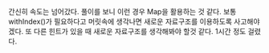 ​간신히 속도는 넘어갔다. 풀이를 보니 이런 경우 Map을 활용하는 것 같다.
보통 withIndex()가 필요하다고 머릿속에 생각나면 새로운 자료구조를 이용하도록 사고해야겠다.
또 다른 힌트가 있을 때 새로운 자료구조를 생각해봐야 할것 같다.
1시간 정도 걸렸다.
